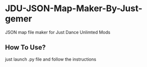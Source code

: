 # JDU-JSON-Map-Maker-By-Just-gemer 
JSON map file maker for Just Dance Unlimted Mods
## How To Use?
just launch .py file and follow the instructions
